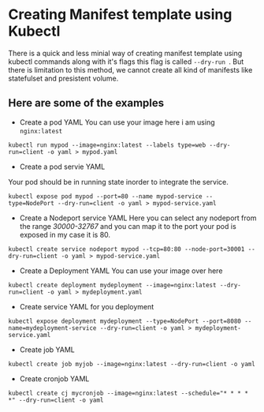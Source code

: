 # Creating Manifest template using Kubectl 

There is a quick and less minial way of creating manifest template using kubectl commands along with it's flags this flag is called `--dry-run `. But there is limitation to this method, we cannot create all kind of manifests like statefulset and presistent volume. 

## Here are some of the examples

- Create a pod YAML
You can use your image here i am using `nginx:latest` 

`kubectl run mypod --image=nginx:latest --labels type=web --dry-run=client -o yaml > mypod.yaml`

- Create a pod servie YAML

Your pod should be in running state inorder to integrate the service.

`kubectl expose pod mypod --port=80 --name mypod-service --type=NodePort --dry-run=client -o yaml > mypod-service.yaml`

- Create a Nodeport service YAML
Here you can select any nodeport from the range *30000-32767* and you can map it to the port your pod is exposed in my case it is 80.

`kubectl create service nodeport mypod --tcp=80:80 --node-port=30001 --dry-run=client -o yaml > mypod-service.yaml`

- Create a Deployment YAML
You can use your image over here

`kubectl create deployment mydeployment --image=nginx:latest --dry-run=client -o yaml > mydeployment.yaml`

- Create service YAML for you deployment

`kubectl expose deployment mydeployment --type=NodePort --port=8080 --name=mydeployment-service --dry-run=client -o yaml > mydeployment-service.yaml`

- Create job YAML

`kubectl create job myjob --image=nginx:latest --dry-run=client -o yaml`

- Create cronjob YAML

`kubectl create cj mycronjob --image=nginx:latest --schedule="* * * * *" --dry-run=client -o yaml`